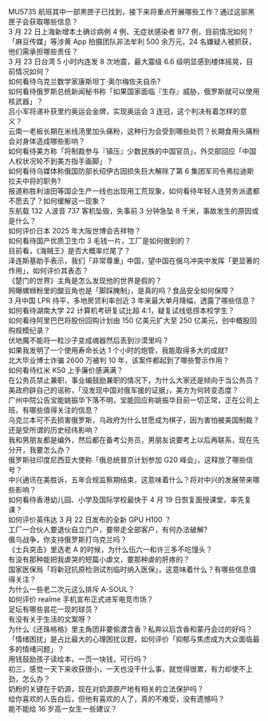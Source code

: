MU5735 航班其中一部黑匣子已找到，接下来将重点开展哪些工作？通过这部黑匣子会获取哪些信息？  
3 月 22 日上海新增本土确诊病例 4 例、无症状感染者 977 例，目前情况如何？  
「麻豆传媒」等涉黄 App 拍摄团队非法牟利 500 余万元，24 名嫌疑人被抓获，他们需承担哪些责任？  
3 月 23 日台湾 5 小时内连发 8 次地震，最大震级 6.6 级明显感到楼体摇晃，目前情况如何？  
如何看待乌克兰数学家康斯坦丁·奥尔梅佐夫自杀?  
如何看待俄罗斯总统新闻秘书称「如果国家面临『生存』威胁，俄罗斯就可以使用核武器」？  
吕小军将递补获里约奥运会金牌，实现奥运会 3 连冠，这个判决有着怎样的意义？  
云南一老板长期在米线汤里加头痛粉，这种行为会受到哪些处罚？长期食用头痛粉会对身体造成哪些影响？  
如何看待美方称「将制裁参与『镇压』少数民族的中国官员」，外交部回应「中国人权状况轮不到美方指手画脚」？  
如何看待乌媒体称俄国防部长绍伊古因损失巨大解除了第 6 集团军司令弗拉迪斯拉夫中将的职务?  
报道称胜利油田等国企生产一线也出现用工荒现象，如何看待年轻人连劳务派遣都不愿去了？如何缓解这一现象？  
东航载 132 人波音 737 客机坠毁，失事前 3 分钟急坠 8 千米，事故发生的原因或是什么？  
如何评价日本 2025 年大阪世博会吉祥物？  
如何看待国产优质卫生巾 3 毛钱一片，工厂是如何做到的？  
目前看，《海贼王》是否大概率烂尾了？  
泽连斯基助手表示，我们「非常尊重」中国，望中国在俄乌冲突中发挥「更显著的作用」，如何评价其表态？  
《楚门的世界》主角是怎么发现他的世界是假的？  
网曝螺蛳粉里的酸豆角也是「脚踩腌制」，是真的吗？食品安全如何保障？  
3 月中国 LPR 持平，多地房贷利率创近 3 年来最大单月降幅，透露了哪些信息？  
如何看待湖南大学 22 计算机考研复试比超 4:1，疑复试线低捞本校学生？  
如何看待阿里巴巴将股份回购计划由 150 亿美元扩大至 250 亿美元，创中概股回购规模纪录？  
伏地魔不能将一粒沙子变成魂器然后丢到沙漠里吗？  
如果我发明了一个使用寿命长达 1 个小时的炮管，我能取得多大的成就?  
北大毕业博士诈骗 2600 万被判 10 年，该案件都起到了哪些警示作用？  
如何看待红米 K50 上手廉价感满满？  
在公务员禁止兼职，事业编鼓励兼职的情况下，为什么大家还是倾向于当公务员？  
美政府辟自己的谣称，「没发现中国对俄军援的证据」，美方为何转变态度？  
广州中院公告宝能姚振华下落不明，宝能回应称姚振华目前一切正常，正在公司上班，有哪些值得关注的信息？  
乌克兰本可不去损害俄罗斯，乌政府为什么甘愿成为棋子，因为害怕被美国制裁？还是受所谓的历史经纬影响？  
我和男朋友都是编外，然后都在备考公务员，男朋友说要考上以后再联系，现在先分开，我要怎么办？  
俄罗斯驻印度尼西亚大使称「俄总统普京计划参加 G20 峰会」，这释放了哪些信号？  
中兴通讯在美胜诉，五年合规监察期结束，这意味着什么？将对中兴的发展带来哪些影响？  
如何看待香港幼儿园、小学及国际学校最快于 4 月 19 日恢复面授课堂，率先复课？  
如何评价英伟达 3 月 22 日发布的全新 GPU H100 ？  
工厂一合伙人要退伙自立门户，要带走全部客户，有何办法破解?  
俄乌战争，你支持俄罗斯打乌克兰吗？  
《士兵突击》里选老 A 的时候，为什么伍六一和许三多不吃馒头？  
有没有那种能把我虐哭的短篇小虐文，要那种虐的肝疼的？  
国家医保局「将新冠抗原检测试剂临时纳入医保」，这意味着什么？有哪些信息值得关注？  
为什么一些老二次元这么排斥 A-SOUL？  
如何评价 realme 手机宣布正式进军电竞市场？  
足坛有哪些昙花一现的球员？  
有没有关于生活的文案呀？  
为什么《还珠格格》里主角团非要偷渡含香？私奔以后含香和蒙丹会过的好吗？  
「情绪困扰」是占比最大的心理困扰议题，如何评价「抑郁与焦虑成为大众面临最多的情绪问题」？  
用钱鼓励孩子读绘本，一页一块钱，可行吗？  
初三，感觉一天下来收获很小，一天也没干什么事，就觉得很累，有力却使不上劲，怎么办？  
奶粉的关键在于奶源，现在对奶源原产地有相关的立法保护吗？  
给你喜欢的人告白后，但他有喜欢的人了，真的不难受，没有遗憾吗？  
能不能给 16 岁高一女生一些建议？  
